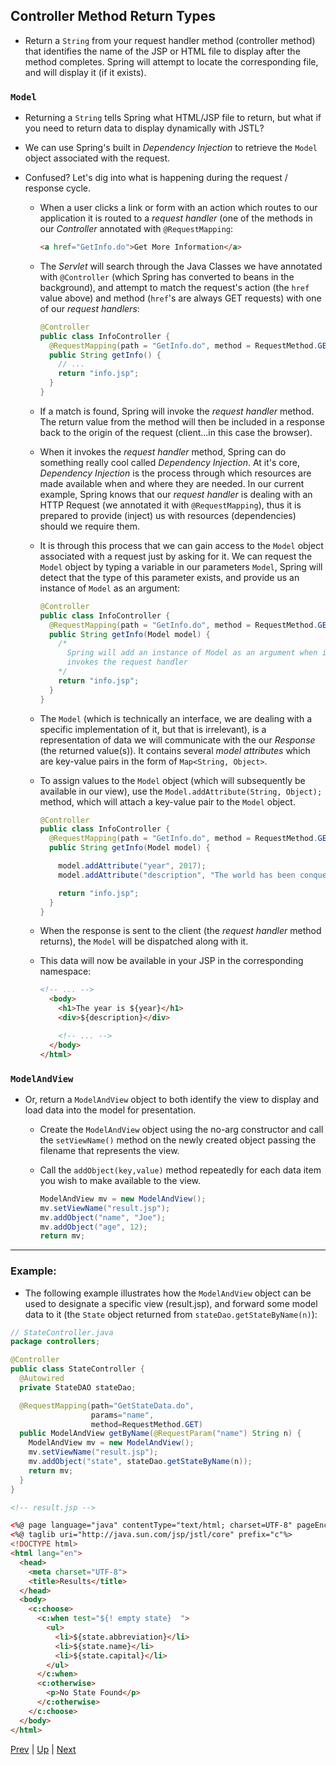 ## Controller Method Return Types

* Return a `String` from your request handler method (controller method) that identifies the name of the JSP or HTML file to display after the method completes. Spring will attempt to locate the corresponding file, and will display it (if it exists).

### `Model`
* Returning a `String` tells Spring what HTML/JSP file to return, but what if you need to return data to display dynamically with JSTL?

* We can use Spring's built in *Dependency Injection* to retrieve the `Model` object associated with the request.  

* Confused? Let's dig into what is happening during the request / response cycle.

  * When a user clicks a link or form with an action which routes to our application it is routed to a *request handler* (one of the methods in our *Controller* annotated with `@RequestMapping`:

    ```html
    <a href="GetInfo.do">Get More Information</a>
    ```

  * The *Servlet* will search through the Java Classes we have annotated with `@Controller` (which Spring has converted to beans in the background), and attempt to match the request's action (the `href` value above) and method (`href`'s are always GET requests) with one of our *request handlers*:

    ```java
    @Controller
    public class InfoController {
      @RequestMapping(path = "GetInfo.do", method = RequestMethod.GET)
      public String getInfo() {
        // ...
        return "info.jsp";
      }
    }
    ```

  * If a match is found, Spring will invoke the *request handler* method. The return value from the method will then be included in a response back to the origin of the request (client...in this case the browser).

  * When it invokes the *request handler* method, Spring can do something really cool called *Dependency Injection*. At it's core, *Dependency Injection* is the process through which resources are made available when and where they are needed. In our current example, Spring knows that our *request handler* is dealing with an HTTP Request (we annotated it with `@RequestMapping`), thus it is prepared to provide (inject) us with resources (dependencies) should we require them.

  * It is through this process that we can gain access to the `Model` object associated with a request just by asking for it. We can request the `Model` object by typing a variable in our parameters `Model`, Spring will detect that the type of this parameter exists, and provide us an instance of `Model` as an argument:

    ```java
    @Controller
    public class InfoController {
      @RequestMapping(path = "GetInfo.do", method = RequestMethod.GET)
      public String getInfo(Model model) {
        /*
          Spring will add an instance of Model as an argument when it in
          invokes the request handler
        */
        return "info.jsp";
      }
    }
    ```

  * The `Model` (which is technically an interface, we are dealing with a specific implementation of it, but that is irrelevant), is a representation of data we will communicate with the our *Response* (the returned value(s)). It contains several *model attributes* which are key-value pairs in the form of `Map<String, Object>`.

  * To assign values to the `Model` object (which will subsequently be available in our view), use the `Model.addAttribute(String, Object);` method, which will attach a key-value pair to the `Model` object.

    ```java
    @Controller
    public class InfoController {
      @RequestMapping(path = "GetInfo.do", method = RequestMethod.GET)
      public String getInfo(Model model) {

        model.addAttribute("year", 2017);
        model.addAttribute("description", "The world has been conquered by robots...");

        return "info.jsp";
      }
    }
    ```

  * When the response is sent to the client (the *request handler* method returns), the `Model` will be dispatched along with it.

  * This data will now be available in your JSP in the corresponding namespace:

    ```html
    <!-- ... -->
      <body>
        <h1>The year is ${year}</h1>
        <div>${description}</div>

        <!-- ... -->
      </body>
    </html>
    ```


### `ModelAndView`
* Or, return a `ModelAndView` object to both identify the view to display and load data into the model for presentation.

  * Create the `ModelAndView` object using the no-arg constructor and call the `setViewName()` method on the newly created object passing the filename that represents the view.

  * Call the `addObject(key,value)` method repeatedly for each data item you wish to make available to the view.

    ```java
    ModelAndView mv = new ModelAndView();
    mv.setViewName("result.jsp");
    mv.addObject("name", "Joe");
    mv.addObject("age", 12);
    return mv;
    ```

<hr>

### Example:
* The following example illustrates how the `ModelAndView` object can be used to designate a specific view (result.jsp), and forward some model data to it (the `State` object returned from `stateDao.getStateByName(n)`):

```java
// StateController.java
package controllers;

@Controller
public class StateController {
  @Autowired
  private StateDAO stateDao;

  @RequestMapping(path="GetStateData.do",
                  params="name",
                  method=RequestMethod.GET)
  public ModelAndView getByName(@RequestParam("name") String n) {
    ModelAndView mv = new ModelAndView();
    mv.setViewName("result.jsp");
    mv.addObject("state", stateDao.getStateByName(n));
    return mv;
  }
}
```

```html
<!-- result.jsp -->

<%@ page language="java" contentType="text/html; charset=UTF-8" pageEncoding="UTF-8"%>
<%@ taglib uri="http://java.sun.com/jsp/jstl/core" prefix="c"%>
<!DOCTYPE html>
<html lang="en">
  <head>
    <meta charset="UTF-8">
    <title>Results</title>
  </head>
  <body>
    <c:choose>
      <c:when test="${! empty state}  ">
        <ul>
          <li>${state.abbreviation}</li>
          <li>${state.name}</li>
          <li>${state.capital}</li>
        </ul>
      </c:when>
      <c:otherwise>
        <p>No State Found</p>
      </c:otherwise>
    </c:choose>
  </body>
</html>
```

[Prev](params.md) | [Up](../README.md) | [Next](views.md)
